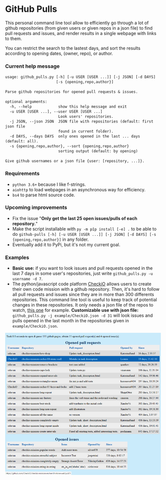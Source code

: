 # GitHub Pulls
This personal command line tool allow to efficiently go through a lot of github repositories (from given users or given repos in a json file) to find pull requests and issues, and render results in a single webpage with links to them.

You can restrict the search to the lastest days, and sort the results according to opening dates, (owner, repo), or author.

### Current help message
```
usage: github_pulls.py [-h] [-u USER [USER ...]] [-j JSON] [-d DAYS]
                       [-s {opening,repo,author}]

Parse github repositories for opened pull requests & issues.

optional arguments:
  -h, --help            show this help message and exit
  -u USER [USER ...], --user USER [USER ...]
                        Look users' repositories.
  -j JSON, --json JSON  JSON file with repositories (default: first json file
                        found in current folder).
  -d DAYS, --days DAYS  only ones opened in the last ... days (default: all).
  -s {opening,repo,author}, --sort {opening,repo,author}
                        sorting output (default: by opening)

Give github usernames or a json file {user: [repository, ...]}.
```

### Requirements
- `python 3.6+` because I like f-strings.
- `aiohttp` to load webpages in an asynchronous way for efficiency.
- `bs4` to parse html source code.

### Upcoming improvements
- Fix the issue "**Only get the last 25 open issues/pulls of each repository.**"
- Make the script installable with `py -m pîp install [-e] .` to be able to do `github-pulls [-h] [-u USER [USER ...]] [-j JSON] [-d DAYS] [-s {opening,repo,author}]` in any folder.
- Eventually add it to PyPi, but it's not my current goal.

### Examples
- **Basic use:** if you want to look issues and pull requests opened in the last 7 days in some user's repositories, just write `github_pulls.py -u username -d 7`.
- The python/javascript code platform [CheckiO](https://checkio.org) allows users to create their own code mission with a github repository. Then, it's hard to follow all pull requests and issues since they are in more than 300 differents repositories. This command line tool is useful to keep track of potential changes in these repositories. It only needs a json file of the repos to watch, [this one](example/CheckiO.json) for example. **Customizable use with json file:** `github_pulls.py -j example/CheckiO.json -d 31` will look issues and pulls opened in the last month in the repositories given in `example/CheckiO.json`.

![Rendering example](example/rendering_example.png "Rendering example")
